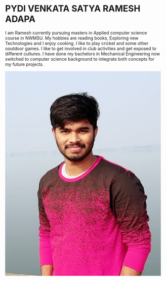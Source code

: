 # PYDI VENKATA SATYA RAMESH ADAPA
I am Ramesh currently pursuing masters in Applied computer science course in NWMSU. My hobbies are reading books, Exploring new Technologies and I enjoy cooking. I like to play cricket and some other ooutdoor games. I like to get involved in club activities and get exposed to different cultures. I have done my bachelors in Mechanical Engineering now switched to computer science background to integrate both concepts for my future projects.

![My Image](image01.jpg)
